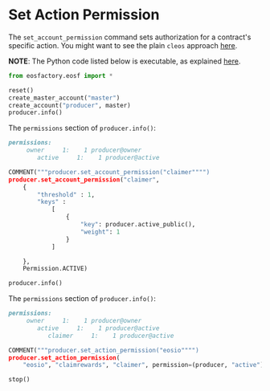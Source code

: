 # Set Action Permission

The `set_account_permission` command sets authorization for a contract's specific action. You might want to see the plain `cleos` approach [here](https://developers.eos.io/eosio-cleos/v1.2.0/reference#cleos-set-action-permission).

**NOTE**: The Python code listed below is executable, as explained [here](../README.html).

```python
from eosfactory.eosf import *
```

```python
reset()
create_master_account("master")
create_account("producer", master)
producer.info()
```

The `permissions` section of `producer.info()`:

```md
permissions:
     owner     1:    1 producer@owner
        active     1:    1 producer@active
```

```python
COMMENT("""producer.set_account_permission("claimer"""")
producer.set_account_permission("claimer",
    {
        "threshold" : 1, 
        "keys" : 
            [
                {
                    "key": producer.active_public(),
                    "weight": 1
                }
            ]

    },
    Permission.ACTIVE)

producer.info()
```

The `permissions` section of `producer.info()`:

```md
permissions:
     owner     1:    1 producer@owner
        active     1:    1 producer@active
           claimer     1:    1 producer@active
```

```python
COMMENT("""producer.set_action_permission("eosio"""")
producer.set_action_permission(
    "eosio", "claimrewards", "claimer", permission=(producer, "active"))
```

```python
stop()
```